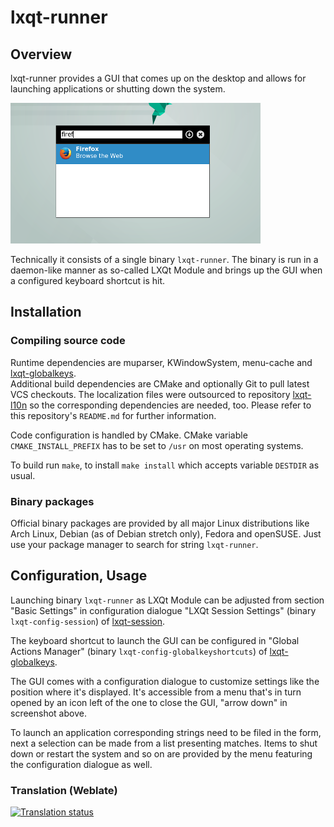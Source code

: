 # lxqt-runner

## Overview

lxqt-runner provides a GUI that comes up on the desktop and allows for launching applications or shutting down the system.

![lxqt-runner](lxqt-runner.png)

Technically it consists of a single binary `lxqt-runner`. The binary is run in a daemon-like manner as so-called LXQt Module and brings up the GUI when a configured keyboard shortcut is hit.

## Installation

### Compiling source code

Runtime dependencies are muparser, KWindowSystem, menu-cache and [lxqt-globalkeys](https://github.com/lxqt/lxqt-globalkeys).   
Additional build dependencies are CMake and optionally Git to pull latest VCS checkouts. The localization files were outsourced to repository [lxqt-l10n](https://github.com/lxqt/lxqt-l10n) so the corresponding dependencies are needed, too. Please refer to this repository's `README.md` for further information.   

Code configuration is handled by CMake. CMake variable `CMAKE_INSTALL_PREFIX` has to be set to `/usr` on most operating systems.   

To build run `make`, to install `make install` which accepts variable `DESTDIR` as usual.   

### Binary packages

Official binary packages are provided by all major Linux distributions like Arch Linux, Debian (as of Debian stretch only), Fedora and openSUSE. Just use your package manager to search for string `lxqt-runner`.

## Configuration, Usage

Launching binary `lxqt-runner` as LXQt Module can be adjusted from section "Basic Settings" in configuration dialogue "LXQt Session Settings" (binary `lxqt-config-session`) of [lxqt-session](https://github.com/lxqt/lxqt-session).

The keyboard shortcut to launch the GUI can be configured in "Global Actions Manager" (binary `lxqt-config-globalkeyshortcuts`) of [lxqt-globalkeys](https://github.com/lxqt/lxqt-globalkeys).

The GUI comes with a configuration dialogue to customize settings like the position where it's displayed. It's accessible from a menu that's in turn opened by an icon left of the one to close the GUI, "arrow down" in screenshot above.

To launch an application corresponding strings need to be filed in the form, next a selection can be made from a list presenting matches. Items to shut down or restart the system and so on are provided by the menu featuring the configuration dialogue as well.



### Translation (Weblate)

<a href="https://weblate.lxqt.org/projects/lxqt/lxqt-runner/">
<img src="https://weblate.lxqt.org/widgets/lxqt/-/lxqt-runner/multi-auto.svg" alt="Translation status" />
</a>
